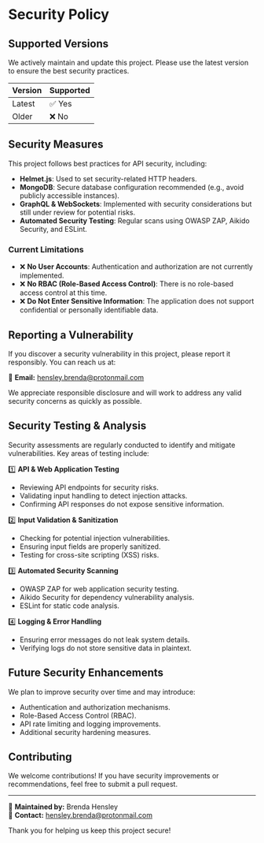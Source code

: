 # Security Policy

## Supported Versions

We actively maintain and update this project. Please use the latest version to ensure the best security practices.

| Version | Supported          |
|---------|------------------|
| Latest  | ✅ Yes          |
| Older   | ❌ No           |

## Security Measures

This project follows best practices for API security, including:

- **Helmet.js**: Used to set security-related HTTP headers.
- **MongoDB**: Secure database configuration recommended (e.g., avoid publicly accessible instances).
- **GraphQL & WebSockets**: Implemented with security considerations but still under review for potential risks.
- **Automated Security Testing**: Regular scans using OWASP ZAP, Aikido Security, and ESLint.

### **Current Limitations**
- ❌ **No User Accounts**: Authentication and authorization are not currently implemented.
- ❌ **No RBAC (Role-Based Access Control)**: There is no role-based access control at this time.
- ❌ **Do Not Enter Sensitive Information**: The application does not support confidential or personally identifiable data.

## Reporting a Vulnerability

If you discover a security vulnerability in this project, please report it responsibly. You can reach us at:

📧 **Email:** [hensley.brenda@protonmail.com](mailto:hensley.brenda@protonmail.com)  

We appreciate responsible disclosure and will work to address any valid security concerns as quickly as possible.

## Security Testing & Analysis

Security assessments are regularly conducted to identify and mitigate vulnerabilities. Key areas of testing include:

1️⃣ **API & Web Application Testing**  
   - Reviewing API endpoints for security risks.  
   - Validating input handling to detect injection attacks.  
   - Confirming API responses do not expose sensitive information.  

2️⃣ **Input Validation & Sanitization**  
   - Checking for potential injection vulnerabilities.  
   - Ensuring input fields are properly sanitized.  
   - Testing for cross-site scripting (XSS) risks.  

3️⃣ **Automated Security Scanning**  
   - OWASP ZAP for web application security testing.  
   - Aikido Security for dependency vulnerability analysis.  
   - ESLint for static code analysis.  

4️⃣ **Logging & Error Handling**  
   - Ensuring error messages do not leak system details.  
   - Verifying logs do not store sensitive data in plaintext.  

## Future Security Enhancements

We plan to improve security over time and may introduce:

- Authentication and authorization mechanisms.
- Role-Based Access Control (RBAC).
- API rate limiting and logging improvements.
- Additional security hardening measures.

## Contributing

We welcome contributions! If you have security improvements or recommendations, feel free to submit a pull request.

---

🔐 **Maintained by:** Brenda Hensley  
📧 **Contact:** [hensley.brenda@protonmail.com](mailto:hensley.brenda@protonmail.com)  

Thank you for helping us keep this project secure!
